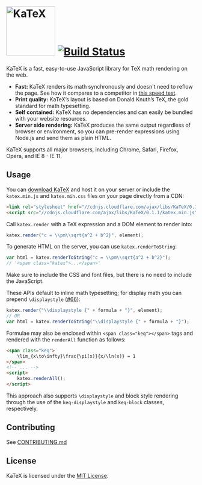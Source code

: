 # [<img src="https://khan.github.io/KaTeX/katex-logo.svg" width="130" alt="KaTeX">](https://khan.github.io/KaTeX/) [![Build Status](https://travis-ci.org/Khan/KaTeX.svg?branch=master)](https://travis-ci.org/Khan/KaTeX)

KaTeX is a fast, easy-to-use JavaScript library for TeX math rendering on the web.

 * **Fast:** KaTeX renders its math synchronously and doesn't need to reflow the page. See how it compares to a competitor in [this speed test](http://jsperf.com/katex-vs-mathjax/).
 * **Print quality:** KaTeX’s layout is based on Donald Knuth’s TeX, the gold standard for math typesetting.
 * **Self contained:** KaTeX has no dependencies and can easily be bundled with your website resources.
 * **Server side rendering:** KaTeX produces the same output regardless of browser or environment, so you can pre-render expressions using Node.js and send them as plain HTML.

KaTeX supports all major browsers, including Chrome, Safari, Firefox, Opera, and IE 8 - IE 11.

## Usage

You can [download KaTeX](https://github.com/khan/katex/releases) and host it on your server or include the `katex.min.js` and `katex.min.css` files on your page directly from a CDN:

```html
<link rel="stylesheet" href="//cdnjs.cloudflare.com/ajax/libs/KaTeX/0.1.1/katex.min.css">
<script src="//cdnjs.cloudflare.com/ajax/libs/KaTeX/0.1.1/katex.min.js"></script>
```

Call `katex.render` with a TeX expression and a DOM element to render into:

```js
katex.render("c = \\pm\\sqrt{a^2 + b^2}", element);
```

To generate HTML on the server, you can use `katex.renderToString`:

```js
var html = katex.renderToString("c = \\pm\\sqrt{a^2 + b^2}");
// '<span class="katex">...</span>'
```

Make sure to include the CSS and font files, but there is no need to include the JavaScript.

These APIs default to inline math typesetting; for display math you can prepend `\displaystyle` ([#66](https://github.com/Khan/KaTeX/issues/66)):

```js
katex.render("\\displaystyle {" + formula + "}", element);
// OR
var html = katex.renderToString("\\displaystyle {" + formula + "}");
```

Formulae may also be enclosed within `<span class="keq"></span>` tags and rendered with the `renderAll` function as follows:

```html
<span class="keq">
    \lim_{x\to\infty}\frac{\pi(x)}{x/\ln(x)} = 1
</span>
<!-- ... -->
<script>
    katex.renderAll();
</script>
```

This approach also supports `\displaystyle` and block style rendering through the use of the `keq-displaystyle` and `keq-block` classes, respectively.

## Contributing

See [CONTRIBUTING.md](CONTRIBUTING.md)

## License

KaTeX is licensed under the [MIT License](http://opensource.org/licenses/MIT).
